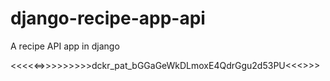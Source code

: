 # django-recipe-app-api
A recipe API app in django


<<<<<=>>>>>>>>>dckr_pat_bGGaGeWkDLmoxE4QdrGgu2d53PU<<<>>>